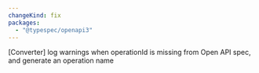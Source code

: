 ```yaml
---
changeKind: fix
packages:
  - "@typespec/openapi3"
---
```


[Converter] log warnings when operationId is missing from Open API spec, and generate an operation name
